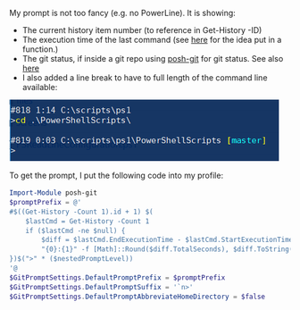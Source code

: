 My prompt is not too fancy (e.g. no PowerLine). It is showing:
- The current history item number (to reference in Get-History -ID)
- The execution time of the last command (see [here](https://gist.github.com/kelleyma49/bd03dfa82c37438a01b1) for the idea put in a function.)
- The git status, if inside a git repo using [posh-git](https://github.com/dahlbyk/posh-git) for git status. See also [here](PowerShellUtilities.md)
- I also added a line break to have to full length of the command line available:

![image](https://github.com/DBremen/MyPowerShellSetup/raw/master/screens/prompt.PNG)

To get the prompt, I put the following code into my profile:
```powershell
Import-Module posh-git
$promptPrefix = @'
#$((Get-History -Count 1).id + 1) $( 
    $lastCmd = Get-History -Count 1
    if ($lastCmd -ne $null) {
        $diff = $lastCmd.EndExecutionTime - $lastCmd.StartExecutionTime
        "{0}:{1}" -f [Math]::Round($diff.TotalSeconds), $diff.ToString('ff')
})$(">" * ($nestedPromptLevel)) 
'@
$GitPromptSettings.DefaultPromptPrefix = $promptPrefix
$GitPromptSettings.DefaultPromptSuffix = '`n>'
$GitPromptSettings.DefaultPromptAbbreviateHomeDirectory = $false
```

